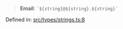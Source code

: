 > **Email**: `` `${string}@${string}.${string}` ``

Defined in: [src/types/strings.ts:8](https://github.com/bhavjitChauhan/khan-api/blob/67d30ab4498111952301bcaddbef9a132bf75105/src/types/strings.ts#L8)
